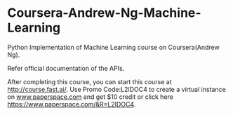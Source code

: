# Coursera-Andrew-Ng-Machine-Learning
Python Implementation of Machine Learning course on Coursera(Andrew Ng).

Refer official documentation of the APIs.

After completing this course, you can start this course at http://course.fast.ai/. Use Promo Code:L2IDOC4 to create a virtual instance on www.paperspace.com and get $10 credit or click here https://www.paperspace.com/&R=L2IDOC4.
